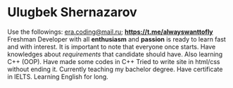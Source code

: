 # **Ulugbek Shernazarov** #
Use the followings: era.coding@mail.ru; **https://t.me/alwayswanttofly**
Freshman Developer with all **enthusiasm** and **passion** is ready to learn fast and with interest. It is important to note that everyone once starts.
Have knowledges about *requirements* that candidate should have. Also learning C++ (OOP).
Have made some codes in C++
Tried to write site in html/css without ending it.
Currently teaching my bachelor degree.
Have certificate in IELTS. Learning English for long.
